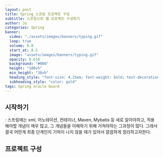 ```yaml
---
layout: post
title: Spring_스프링 프로젝트 구성
subtitle: 스프링으로 웹 프로젝트 구성하기
author: Jo 
categories: Spring
banner:
  video: "./assets/images/banners/typing.gif"
  loop: true
  volume: 0.8
  start_at: 8.5
  image: "assets/images/banners/typing.gif"
  opacity: 0.618
  background: "#000"
  height: "100vh"
  min_height: "38vh"
  heading_style: "font-size: 4.25em; font-weight: bold; text-decoration: underline"
  subheading_style: "color: gold"
tags: Spring oracle board
---
```


## 시작하기
: 스프링에는 xml, 어노테이션, 컨테이너, Maven, Mybatis 등 새로 알아야하고, 적용해야할 개념이 매우 많고, 
그 개념들을 이해하기 위해 거쳐야하는 그과정이 많다.
그래서 결국 어떤게 최종 단계인지 기억이 나지 않을 때가 있어서 깔끔하게 정리하고자한다.


## 프로젝트 구성





